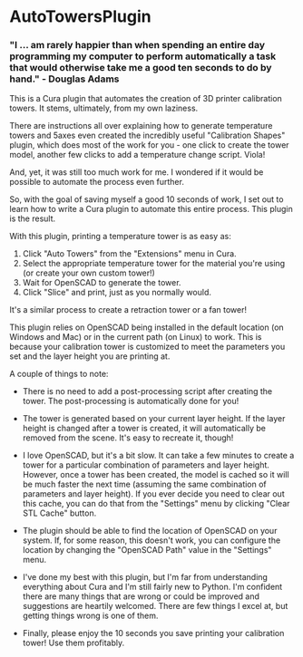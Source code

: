 # AutoTowersPlugin

### "I ... am rarely happier than when spending an entire day programming my computer to perform automatically a task that would otherwise take me a good ten seconds to do by hand." - Douglas Adams

This is a Cura plugin that automates the creation of 3D printer calibration towers.  It stems, ultimately, from my own laziness.

There are instructions all over explaining how to generate temperature towers and 5axes even created the incredibly useful "Calibration Shapes" plugin, which does most of the work for you - one click to create the tower model, another few clicks to add a temperature change script.  Viola!

And, yet, it was still too much work for me.  I wondered if it would be possible to automate the process even further.

So, with the goal of saving myself a good 10 seconds of work, I set out to learn how to write a Cura plugin to automate this entire process.  This plugin is the result.

With this plugin, printing a temperature tower is as easy as:
  1) Click "Auto Towers" from the "Extensions" menu in Cura.
  2) Select the appropriate temperature tower for the material you're using (or create your own custom tower!)
  3) Wait for OpenSCAD to generate the tower.
  4) Click "Slice" and print, just as you normally would.
  
It's a similar process to create a retraction tower or a fan tower!

This plugin relies on OpenSCAD being installed in the default location (on Windows and Mac) or in the current path (on Linux) to work.  This is because your calibration tower is customized to meet the parameters you set and the layer height you are printing at.

A couple of things to note:

- There is no need to add a post-processing script after creating the tower.  The post-processing is automatically done for you!  

- The tower is generated based on your current layer height.  If the layer height is changed after a tower is created, it will automatically be removed from the scene.  It's easy to recreate it, though!

- I love OpenSCAD, but it's a bit slow.  It can take a few minutes to create a tower for a particular combination of parameters and layer height.  However, once a tower has been created, the model is cached so it will be much faster the next time (assuming the same combination of parameters and layer height).  If you ever decide you need to clear out this cache, you can do that from the "Settings" menu by clicking "Clear STL Cache" button.

- The plugin should be able to find the location of OpenSCAD on your system.  If, for some reason, this doesn't work, you can configure the location by changing the "OpenSCAD Path" value in the "Settings" menu.

- I've done my best with this plugin, but I'm far from understanding everything about Cura and I'm still fairly new to Python.  I'm confident there are many things that are wrong or could be improved and suggestions are heartily welcomed.  There are few things I excel at, but getting things wrong is one of them.

- Finally, please enjoy the 10 seconds you save printing your calibration tower!  Use them profitably.
